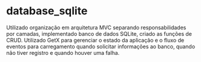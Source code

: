 # database_sqlite

Utilizado organização em arquitetura MVC separando responsabilidades por camadas, implementado banco de dados SQLite, criado as funções de CRUD. Utilizado GetX para gerenciar o estado da aplicação e o fluxo de eventos para carregamento quando solicitar informações ao banco, quando não tiver registro e quando houver uma falha.

